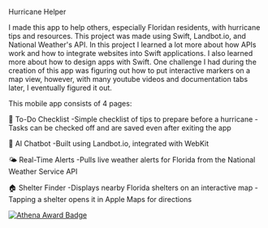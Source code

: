 Hurricane Helper

I made this app to help others, especially Floridan residents, with hurricane tips and resources.
This project was made using Swift, Landbot.io, and National Weather's API.
In this project I learned a lot more about how APIs work and how to integrate websites into Swift applications. I also learned
more about how to design apps with Swift.
One challenge I had during the creation of this app was figuring out how to put interactive markers on a map view, however, with many youtube videos
and documentation tabs later, I eventually figured it out.

This mobile app consists of 4 pages:

🧾 To-Do Checklist
-Simple checklist of tips to prepare before a hurricane
-Tasks can be checked off and are saved even after exiting the app

🤖 AI Chatbot
-Built using Landbot.io, integrated with WebKit

🌤️ Real-Time Alerts
-Pulls live weather alerts for Florida from the National Weather Service API

🏠 Shelter Finder
-Displays nearby Florida shelters on an interactive map
-Tapping a shelter opens it in Apple Maps for directions


[![Athena Award Badge](https://img.shields.io/endpoint?url=https%3A%2F%2Faward.athena.hackclub.com%2Fapi%2Fbadge)](https://award.athena.hackclub.com?utm_source=readme)
